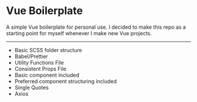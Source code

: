 # Vue Boilerplate

A simple Vue boilerplate for personal use. I decided to make this repo as a starting point for myself whenever I make new Vue projects.

---

* Basic SCSS folder structure
* Babel/Prettier
* Utility Functions File
* Consistent Props File
* Basic component included
* Preferred component structuring included
* Single Quotes
* Axios